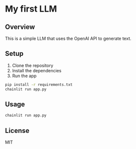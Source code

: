 # My first LLM

## Overview

This is a simple LLM that uses the OpenAI API to generate text.

## Setup

1. Clone the repository
2. Install the dependencies
3. Run the app

```bash
pip install -r requirements.txt
chainlit run app.py
```

## Usage

```bash
chainlit run app.py
```

## License

MIT
